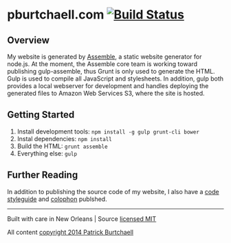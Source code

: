 # pburtchaell.com [![Build Status](https://travis-ci.org/pburtchaell/pburtchaell.com.svg?branch=master)](https://travis-ci.org/pburtchaell/pburtchaell.com)

## Overview

My website is generated by [Assemble](http://assemble.io), a static website generator for node.js. At the moment, the Assemble core team is working toward publishing gulp-assemble, thus Grunt is only used to generate the HTML. Gulp is used to compile all JavaScript and stylesheets. In addition, gulp both provides a local webserver for development and handles deploying the generated files to Amazon Web Services S3, where the site is hosted.

## Getting Started

1. Install development tools: `npm install -g gulp grunt-cli bower`
2. Instal dependencies: `npm install`
3. Build the HTML: `grunt assemble`
4. Everything else: `gulp`

## Further Reading

In addition to publishing the source code of my website, I also have a [code styleguide](http://pburtchaell.com/styleguide) and [colophon](http://pburtchaell.com/colophon) publshed.

---
Built with care in New Orleans | Source [licensed MIT](LICENSE)

All content [copyright 2014 Patrick Burtchaell](LICENSE)
